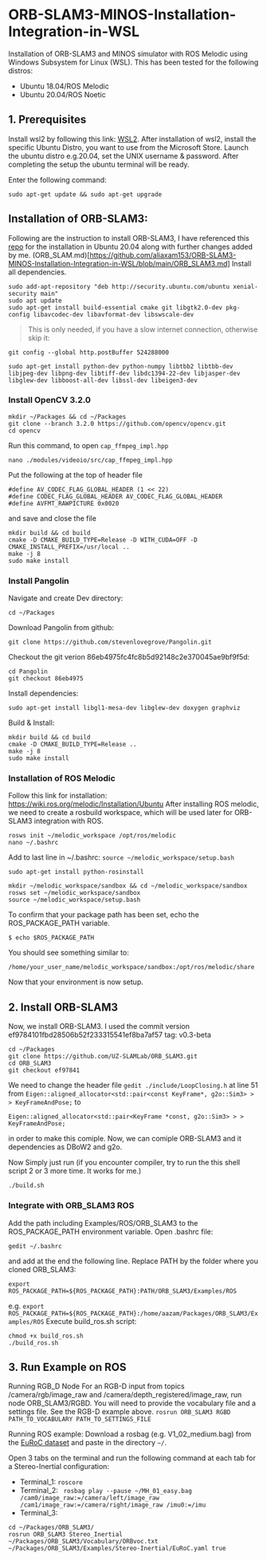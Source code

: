 # ORB-SLAM3-MINOS-Installation-Integration-in-WSL
Installation of ORB-SLAM3 and MINOS simulator with ROS Melodic using Windows Subsystem for Linux (WSL). This has been tested for the following distros:
- Ubuntu 18.04/ROS Melodic
- Ubuntu 20.04/ROS Noetic
## 1. Prerequisites
Install wsl2 by following this link: [WSL2](https://learn.microsoft.com/en-us/windows/wsl/install). After installation of wsl2, install the specific Ubuntu Distro, you want to use from the Microsoft Store. Launch the ubuntu distro e.g.20.04, set the UNIX username & password. After completing the setup the ubuntu terminal will be ready.

Enter the following command:
```
sudo apt-get update && sudo apt-get upgrade
```

## Installation of ORB-SLAM3:
Following are the instruction to install ORB-SLAM3, I have referenced this [repo](https://github.com/aryaman-patel/orb_slam3_implementation) for the installation in Ubuntu 20.04 along with further changes added by me.
(ORB_SLAM.md)[https://github.com/aliaxam153/ORB-SLAM3-MINOS-Installation-Integration-in-WSL/blob/main/ORB_SLAM3.md]
Install all dependencies.
```
sudo add-apt-repository "deb http://security.ubuntu.com/ubuntu xenial-security main"
sudo apt update
sudo apt-get install build-essential cmake git libgtk2.0-dev pkg-config libavcodec-dev libavformat-dev libswscale-dev
```
> This is only needed, if you have a slow internet connection, otherwise skip it:
```
git config --global http.postBuffer 524288000
```
```
sudo apt-get install python-dev python-numpy libtbb2 libtbb-dev libjpeg-dev libpng-dev libtiff-dev libdc1394-22-dev libjasper-dev libglew-dev libboost-all-dev libssl-dev libeigen3-dev
```
### Install OpenCV 3.2.0
```
mkdir ~/Packages && cd ~/Packages
git clone --branch 3.2.0 https://github.com/opencv/opencv.git
cd opencv
```

Run this command, to open ```cap_ffmpeg_impl.hpp ```
```
nano ./modules/videoio/src/cap_ffmpeg_impl.hpp
```
Put the following at the top of header file
```
#define AV_CODEC_FLAG_GLOBAL_HEADER (1 << 22)
#define CODEC_FLAG_GLOBAL_HEADER AV_CODEC_FLAG_GLOBAL_HEADER
#define AVFMT_RAWPICTURE 0x0020
```
and save and close the file

```
mkdir build && cd build
cmake -D CMAKE_BUILD_TYPE=Release -D WITH_CUDA=OFF -D CMAKE_INSTALL_PREFIX=/usr/local ..
make -j 8
sudo make install
```
### Install Pangolin
Navigate and create Dev directory: 
```
cd ~/Packages
```
Download Pangolin from github:
```
git clone https://github.com/stevenlovegrove/Pangolin.git
```
Checkout the git verion 86eb4975fc4fc8b5d92148c2e370045ae9bf9f5d:
```
cd Pangolin
git checkout 86eb4975
```
Install dependencies:
```
sudo apt-get install libgl1-mesa-dev libglew-dev doxygen graphviz
```
Build & Install:
```
mkdir build && cd build
cmake -D CMAKE_BUILD_TYPE=Release ..
make -j 8 
sudo make install
```
### Installation of ROS Melodic
Follow this link for installation: https://wiki.ros.org/melodic/Installation/Ubuntu
After installing ROS melodic, we need to create a rosbuild workspace, which will be used later for ORB-SLAM3 integration with ROS.
```
rosws init ~/melodic_workspace /opt/ros/melodic
nano ~/.bashrc
```
Add to last line in ~/.bashrc: ```source ~/melodic_workspace/setup.bash```
```
sudo apt-get install python-rosinstall
```
```
mkdir ~/melodic_workspace/sandbox && cd ~/melodic_workspace/sandbox
rosws set ~/melodic_workspace/sandbox
source ~/melodic_workspace/setup.bash
```
To confirm that your package path has been set, echo the ROS_PACKAGE_PATH variable.
```
$ echo $ROS_PACKAGE_PATH
```
You should see something similar to:
```
/home/your_user_name/melodic_workspace/sandbox:/opt/ros/melodic/share
```
Now that your environment is now setup.

## 2. Install ORB-SLAM3
Now, we install ORB-SLAM3. I used the commit version ef9784101fbd28506b52f233315541ef8ba7af57 tag: v0.3-beta
```
cd ~/Packages
git clone https://github.com/UZ-SLAMLab/ORB_SLAM3.git
cd ORB_SLAM3
git checkout ef97841
```
We need to change the header file ```gedit ./include/LoopClosing.h``` at line 51 from
```Eigen::aligned_allocator<std::pair<const KeyFrame*, g2o::Sim3> > > KeyFrameAndPose;```
to
```
Eigen::aligned_allocator<std::pair<KeyFrame *const, g2o::Sim3> > > KeyFrameAndPose;
```
in order to make this comiple. Now, we can comiple ORB-SLAM3 and it dependencies as DBoW2 and g2o.

Now Simply just run (if you encounter compiler, try to run the this shell script 2 or 3 more time. It works for me.)
```
./build.sh
```
### Integrate with  ORB_SLAM3 ROS
Add the path including Examples/ROS/ORB_SLAM3 to the ROS_PACKAGE_PATH environment variable. Open .bashrc file:
```
gedit ~/.bashrc
```
and add at the end the following line. Replace PATH by the folder where you cloned ORB_SLAM3:
```
export ROS_PACKAGE_PATH=${ROS_PACKAGE_PATH}:PATH/ORB_SLAM3/Examples/ROS
```
e.g. ```export ROS_PACKAGE_PATH=${ROS_PACKAGE_PATH}:/home/aazam/Packages/ORB_SLAM3/Examples/ROS```
Execute build_ros.sh script:
```
chmod +x build_ros.sh
./build_ros.sh
```
## 3. Run Example on ROS
Running RGB_D Node
For an RGB-D input from topics /camera/rgb/image_raw and /camera/depth_registered/image_raw, run node ORB_SLAM3/RGBD. You will need to provide the vocabulary file and a settings file. See the RGB-D example above.
```rosrun ORB_SLAM3 RGBD PATH_TO_VOCABULARY PATH_TO_SETTINGS_FILE```

Running ROS example: Download a rosbag (e.g. V1_02_medium.bag) from the [EuRoC dataset](http://projects.asl.ethz.ch/datasets/doku.php?id=kmavvisualinertialdatasets) and paste in the directory ```~/```.

Open 3 tabs on the terminal and run the following command at each tab for a Stereo-Inertial configuration:

- Terminal_1: ```roscore```
- Terminal_2: ``` rosbag play --pause ~/MH_01_easy.bag /cam0/image_raw:=/camera/left/image_raw /cam1/image_raw:=/camera/right/image_raw /imu0:=/imu```
- Terminal_3:
```
cd ~/Packages/ORB_SLAM3/
rosrun ORB_SLAM3 Stereo_Inertial ~/Packages/ORB_SLAM3/Vocabulary/ORBvoc.txt ~/Packages/ORB_SLAM3/Examples/Stereo-Inertial/EuRoC.yaml true
```






